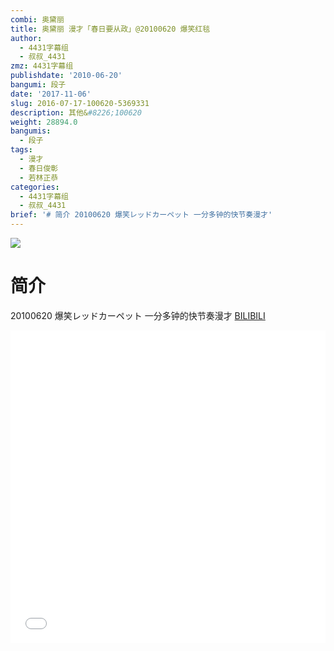 ```yaml
---
combi: 奥黛丽
title: 奥黛丽 漫才「春日要从政」@20100620 爆笑红毯
author:
  - 4431字幕组
  - 叔叔_4431
zmz: 4431字幕组
publishdate: '2010-06-20'
bangumi: 段子
date: '2017-11-06'
slug: 2016-07-17-100620-5369331
description: 其他&#8226;100620
weight: 28894.0
bangumis:
  - 段子
tags:
  - 漫才
  - 春日俊彰
  - 若林正恭
categories:
  - 4431字幕组
  - 叔叔_4431
brief: '# 简介 20100620 爆笑レッドカーペット 一分多钟的快节奏漫才'
---
```

![](https://i.imgur.com/GsrfUGv.png)
# 简介  
20100620 爆笑レッドカーペット 一分多钟的快节奏漫才
  [BILIBILI](https://www.bilibili.com/video/av5369331/)

  <iframe src="//www.bilibili.com/blackboard/player.html?aid=5369331" width="100%" height="500" frameborder="0" allowfullscreen="allowfullscreen"></iframe>
